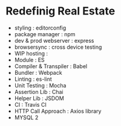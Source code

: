 # Redefinig Real Estate

- styling : editorconfig
- package manager : npm
- dev & prod webserver : express
- browsersync : cross device testing
- WIP hosting :
- Module : ES
- Compiler & Transpiler : Babel
- Bundler : Webpack
- Linting : es-lint
- Unit Testing : Mocha
- Assertion Lib : Chai
- Helper Lib : JSDOM
- CI : Travis CI
- HTTP Call Approach : Axios library
- MYSQL 2
